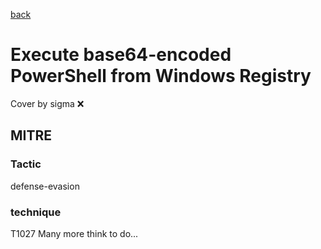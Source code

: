 [back](../index.md)
# Execute base64-encoded PowerShell from Windows Registry
Cover by sigma :x: 
## MITRE
### Tactic
defense-evasion
### technique
T1027
Many more think to do...
